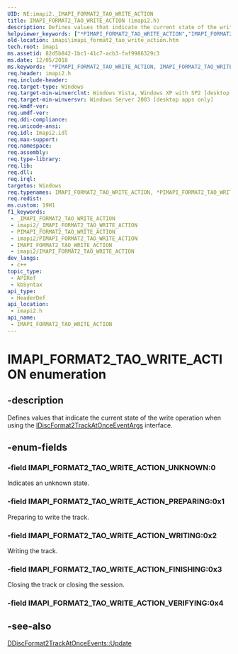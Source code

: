 ```yaml
---
UID: NE:imapi2._IMAPI_FORMAT2_TAO_WRITE_ACTION
title: IMAPI_FORMAT2_TAO_WRITE_ACTION (imapi2.h)
description: Defines values that indicate the current state of the write operation when using the IDiscFormat2TrackAtOnceEventArgs interface.
helpviewer_keywords: ["*PIMAPI_FORMAT2_TAO_WRITE_ACTION","IMAPI_FORMAT2_TAO_WRITE_ACTION","IMAPI_FORMAT2_TAO_WRITE_ACTION enumeration [IMAPI]","IMAPI_FORMAT2_TAO_WRITE_ACTION_FINISHING","IMAPI_FORMAT2_TAO_WRITE_ACTION_PREPARING","IMAPI_FORMAT2_TAO_WRITE_ACTION_UNKNOWN","IMAPI_FORMAT2_TAO_WRITE_ACTION_WRITING","PIMAPI_FORMAT2_TAO_WRITE_ACTION","PIMAPI_FORMAT2_TAO_WRITE_ACTION enumeration pointer [IMAPI]","imapi.imapi_format2_tao_write_action","imapi2/IMAPI_FORMAT2_TAO_WRITE_ACTION","imapi2/IMAPI_FORMAT2_TAO_WRITE_ACTION_FINISHING","imapi2/IMAPI_FORMAT2_TAO_WRITE_ACTION_PREPARING","imapi2/IMAPI_FORMAT2_TAO_WRITE_ACTION_UNKNOWN","imapi2/IMAPI_FORMAT2_TAO_WRITE_ACTION_WRITING","imapi2/PIMAPI_FORMAT2_TAO_WRITE_ACTION"]
old-location: imapi\imapi_format2_tao_write_action.htm
tech.root: imapi
ms.assetid: 82d5b842-1bc1-41c7-acb3-faf9986329c3
ms.date: 12/05/2018
ms.keywords: '*PIMAPI_FORMAT2_TAO_WRITE_ACTION, IMAPI_FORMAT2_TAO_WRITE_ACTION, IMAPI_FORMAT2_TAO_WRITE_ACTION enumeration [IMAPI], IMAPI_FORMAT2_TAO_WRITE_ACTION_FINISHING, IMAPI_FORMAT2_TAO_WRITE_ACTION_PREPARING, IMAPI_FORMAT2_TAO_WRITE_ACTION_UNKNOWN, IMAPI_FORMAT2_TAO_WRITE_ACTION_WRITING, PIMAPI_FORMAT2_TAO_WRITE_ACTION, PIMAPI_FORMAT2_TAO_WRITE_ACTION enumeration pointer [IMAPI], imapi.imapi_format2_tao_write_action, imapi2/IMAPI_FORMAT2_TAO_WRITE_ACTION, imapi2/IMAPI_FORMAT2_TAO_WRITE_ACTION_FINISHING, imapi2/IMAPI_FORMAT2_TAO_WRITE_ACTION_PREPARING, imapi2/IMAPI_FORMAT2_TAO_WRITE_ACTION_UNKNOWN, imapi2/IMAPI_FORMAT2_TAO_WRITE_ACTION_WRITING, imapi2/PIMAPI_FORMAT2_TAO_WRITE_ACTION'
req.header: imapi2.h
req.include-header: 
req.target-type: Windows
req.target-min-winverclnt: Windows Vista, Windows XP with SP2 [desktop apps only]
req.target-min-winversvr: Windows Server 2003 [desktop apps only]
req.kmdf-ver: 
req.umdf-ver: 
req.ddi-compliance: 
req.unicode-ansi: 
req.idl: Imapi2.idl
req.max-support: 
req.namespace: 
req.assembly: 
req.type-library: 
req.lib: 
req.dll: 
req.irql: 
targetos: Windows
req.typenames: IMAPI_FORMAT2_TAO_WRITE_ACTION, *PIMAPI_FORMAT2_TAO_WRITE_ACTION
req.redist: 
ms.custom: 19H1
f1_keywords:
 - _IMAPI_FORMAT2_TAO_WRITE_ACTION
 - imapi2/_IMAPI_FORMAT2_TAO_WRITE_ACTION
 - PIMAPI_FORMAT2_TAO_WRITE_ACTION
 - imapi2/PIMAPI_FORMAT2_TAO_WRITE_ACTION
 - IMAPI_FORMAT2_TAO_WRITE_ACTION
 - imapi2/IMAPI_FORMAT2_TAO_WRITE_ACTION
dev_langs:
 - c++
topic_type:
 - APIRef
 - kbSyntax
api_type:
 - HeaderDef
api_location:
 - imapi2.h
api_name:
 - IMAPI_FORMAT2_TAO_WRITE_ACTION
---
```


# IMAPI_FORMAT2_TAO_WRITE_ACTION enumeration


## -description

Defines values that indicate the current state of the write operation when using the <a href="/windows/desktop/api/imapi2/nn-imapi2-idiscformat2trackatonceeventargs">IDiscFormat2TrackAtOnceEventArgs</a> interface.

## -enum-fields

### -field IMAPI_FORMAT2_TAO_WRITE_ACTION_UNKNOWN:0

Indicates an unknown state.

### -field IMAPI_FORMAT2_TAO_WRITE_ACTION_PREPARING:0x1

Preparing to write the track.

### -field IMAPI_FORMAT2_TAO_WRITE_ACTION_WRITING:0x2

Writing the track.

### -field IMAPI_FORMAT2_TAO_WRITE_ACTION_FINISHING:0x3

Closing the track or closing the session.

### -field IMAPI_FORMAT2_TAO_WRITE_ACTION_VERIFYING:0x4

## -see-also

<a href="/windows/desktop/api/imapi2/nf-imapi2-ddiscformat2trackatonceevents-update">DDiscFormat2TrackAtOnceEvents::Update</a>
